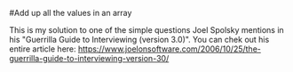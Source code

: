 #Add up all the values in an array

This is my solution to one of the simple questions Joel Spolsky mentions in his "Guerrilla Guide to Interviewing (version 3.0)". You can chek out his entire article here: https://www.joelonsoftware.com/2006/10/25/the-guerrilla-guide-to-interviewing-version-30/